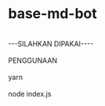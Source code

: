 # base-md-bot
<br>---SILAHKAN DIPAKAI----</br>
<br>PENGGUNAAN</br>
<br>yarn</br>
<br>node index.js</br>

